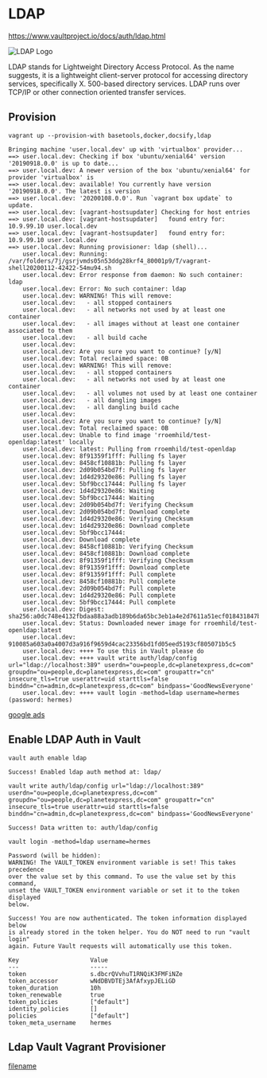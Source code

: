 # LDAP
https://www.vaultproject.io/docs/auth/ldap.html

![LDAP Logo](images/ldap-logo.png?raw=true "LDAP Logo")

LDAP stands for Lightweight Directory Access Protocol. As the name suggests, it is a lightweight client-server protocol for accessing directory services, specifically X. 500-based directory services. LDAP runs over TCP/IP or other connection oriented transfer services.

## Provision
`vagrant up --provision-with basetools,docker,docsify,ldap`

```log
Bringing machine 'user.local.dev' up with 'virtualbox' provider...
==> user.local.dev: Checking if box 'ubuntu/xenial64' version '20190918.0.0' is up to date...
==> user.local.dev: A newer version of the box 'ubuntu/xenial64' for provider 'virtualbox' is
==> user.local.dev: available! You currently have version '20190918.0.0'. The latest is version
==> user.local.dev: '20200108.0.0'. Run `vagrant box update` to update.
==> user.local.dev: [vagrant-hostsupdater] Checking for host entries
==> user.local.dev: [vagrant-hostsupdater]   found entry for: 10.9.99.10 user.local.dev
==> user.local.dev: [vagrant-hostsupdater]   found entry for: 10.9.99.10 user.local.dev
==> user.local.dev: Running provisioner: ldap (shell)...
    user.local.dev: Running: /var/folders/7j/gsrjvmds05n53ddg28krf4_80001p9/T/vagrant-shell20200112-42422-54mu94.sh
    user.local.dev: Error response from daemon: No such container: ldap
    user.local.dev: Error: No such container: ldap
    user.local.dev: WARNING! This will remove:
    user.local.dev:   - all stopped containers
    user.local.dev:   - all networks not used by at least one container
    user.local.dev:   - all images without at least one container associated to them
    user.local.dev:   - all build cache
    user.local.dev:
    user.local.dev: Are you sure you want to continue? [y/N]
    user.local.dev: Total reclaimed space: 0B
    user.local.dev: WARNING! This will remove:
    user.local.dev:   - all stopped containers
    user.local.dev:   - all networks not used by at least one container
    user.local.dev:   - all volumes not used by at least one container
    user.local.dev:   - all dangling images
    user.local.dev:   - all dangling build cache
    user.local.dev:
    user.local.dev: Are you sure you want to continue? [y/N]
    user.local.dev: Total reclaimed space: 0B
    user.local.dev: Unable to find image 'rroemhild/test-openldap:latest' locally
    user.local.dev: latest: Pulling from rroemhild/test-openldap
    user.local.dev: 8f91359f1fff: Pulling fs layer
    user.local.dev: 8458cf10881b: Pulling fs layer
    user.local.dev: 2d09b054bd7f: Pulling fs layer
    user.local.dev: 1d4d29320e86: Pulling fs layer
    user.local.dev: 5bf9bcc17444: Pulling fs layer
    user.local.dev: 1d4d29320e86: Waiting
    user.local.dev: 5bf9bcc17444: Waiting
    user.local.dev: 2d09b054bd7f: Verifying Checksum
    user.local.dev: 2d09b054bd7f: Download complete
    user.local.dev: 1d4d29320e86: Verifying Checksum
    user.local.dev: 1d4d29320e86: Download complete
    user.local.dev: 5bf9bcc17444:
    user.local.dev: Download complete
    user.local.dev: 8458cf10881b: Verifying Checksum
    user.local.dev: 8458cf10881b: Download complete
    user.local.dev: 8f91359f1fff: Verifying Checksum
    user.local.dev: 8f91359f1fff: Download complete
    user.local.dev: 8f91359f1fff: Pull complete
    user.local.dev: 8458cf10881b: Pull complete
    user.local.dev: 2d09b054bd7f: Pull complete
    user.local.dev: 1d4d29320e86: Pull complete
    user.local.dev: 5bf9bcc17444: Pull complete
    user.local.dev: Digest: sha256:a0dc748e4132fbdaa88a3adb189b6da65bc3eb1a4e2d7611a51ecf018431847b
    user.local.dev: Status: Downloaded newer image for rroemhild/test-openldap:latest
    user.local.dev: 910085a603a0a4007d3a916f9659d4cac23356bd1fd05eed5193cf805071b5c5
    user.local.dev: ++++ To use this in Vault please do
    user.local.dev: ++++ vault write auth/ldap/config url="ldap://localhost:389" userdn="ou=people,dc=planetexpress,dc=com" groupdn="ou=people,dc=planetexpress,dc=com" groupattr="cn" insecure_tls=true userattr=uid starttls=false binddn="cn=admin,dc=planetexpress,dc=com" bindpass='GoodNewsEveryone'
    user.local.dev: ++++ vault login -method=ldap username=hermes (password: hermes)
```

[google ads](../googleads.html ':include :type=iframe width=100% height=300px')

## Enable LDAP Auth in Vault

`vault auth enable ldap`
```log
Success! Enabled ldap auth method at: ldap/
```

`vault write auth/ldap/config url="ldap://localhost:389" userdn="ou=people,dc=planetexpress,dc=com" groupdn="ou=people,dc=planetexpress,dc=com" groupattr="cn" insecure_tls=true userattr=uid starttls=false binddn="cn=admin,dc=planetexpress,dc=com" bindpass='GoodNewsEveryone'`
```log
Success! Data written to: auth/ldap/config
```

`vault login -method=ldap username=hermes`
```log
Password (will be hidden):
WARNING! The VAULT_TOKEN environment variable is set! This takes precedence
over the value set by this command. To use the value set by this command,
unset the VAULT_TOKEN environment variable or set it to the token displayed
below.

Success! You are now authenticated. The token information displayed below
is already stored in the token helper. You do NOT need to run "vault login"
again. Future Vault requests will automatically use this token.

Key                    Value
---                    -----
token                  s.dbcrQVvhuT1RNQiK3FMFiNZe
token_accessor         wNdDBVDTEj3AfAfxypJELiGD
token_duration         10h
token_renewable        true
token_policies         ["default"]
identity_policies      []
policies               ["default"]
token_meta_username    hermes
```

## Ldap Vault Vagrant Provisioner

[filename](ldap.sh ':include :type=code')